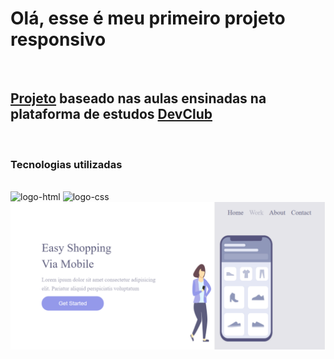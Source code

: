 <h1>Olá, esse é meu primeiro projeto responsivo</h1>
<br>
<h2><a href="https://italodubal.github.io/primeiro-projeto-responsivo/"target="_blank">Projeto</a> baseado nas aulas ensinadas na plataforma de estudos <a href="https://aulas.devclub.com.br/m/home">DevClub</a> </h2>
<br>
<h3>Tecnologias utilizadas</h3>
<br>
<img src="https://camo.githubusercontent.com/10c7a8fa2cf317cc7c4af6f13efac086a9f0ea010f0dfc746c94e5cde310b339/68747470733a2f2f696d672e736869656c64732e696f2f62616467652f48544d4c352d4533344632363f7374796c653d666f722d7468652d6261646765266c6f676f3d68746d6c35266c6f676f436f6c6f723d7768697465" 
  alt="logo-html" /> <img src="https://camo.githubusercontent.com/d084876a79080e8a59780dc208535db5feb2c75e973c809393db655d65eb731f/68747470733a2f2f696d672e736869656c64732e696f2f62616467652f4353532d3233393132303f267374796c653d666f722d7468652d6261646765266c6f676f3d63737333266c6f676f436f6c6f723d7768697465" alt="logo-css" />
  <br>

  <img src="https://github.com/ItaloDubal/primeiro-projeto-responsivo/blob/main/img/DESKTOP.png?raw=true" alt="print-site" />
